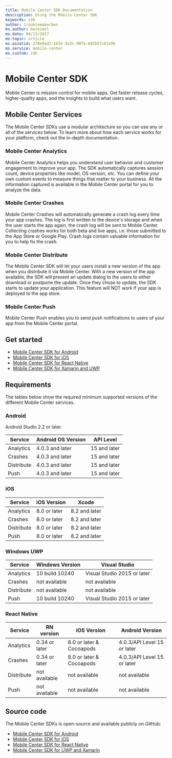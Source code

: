 ```yaml
---
title: Mobile Center SDK Documentation
description: Using the Mobile Center SDK
keywords: sdk
author: troublemakerben
ms.author: bereimol
ms.date: 04/13/2017
ms.topic: article
ms.assetid: 278e0ad2-1616-4a3c-907a-092b57c81e96
ms.service: mobile-center
ms.custom: sdk
---
```


# Mobile Center SDK

Mobile Center is mission control for mobile apps.
Get faster release cycles, higher-quality apps, and the insights to build what users want.

## Mobile Center Services

The Mobile Center SDKs use a modular architecture so you can use any or all of the services below. To learn more about how each service works for your platform, check out the in-depth documentation.

### Mobile Center Analytics

Mobile Center Analytics helps you understand user behavior and customer engagement to improve your app. The SDK automatically captures session count, device properties like model, OS version, etc. You can define your own custom events to measure things that matter to your business. All the information captured is available in the Mobile Center portal for you to analyze the data.

### Mobile Center Crashes

Mobile Center Crashes will automatically generate a crash log every time your app crashes. The log is first written to the device's storage and when the user starts the app again, the crash log will be sent to Mobile Center. Collecting crashes works for both beta and live apps, i.e. those submitted to the App Store or Google Play. Crash logs contain valuable information for you to help fix the crash.

### Mobile Center Distribute

The Mobile Center SDK will let your users install a new version of the app when you distribute it via Mobile Center. With a new version of the app available, the SDK will present an update dialog to the users to either download or postpone the update. Once they chose to update, the SDK starts to update your application. This feature will NOT work if your app is deployed to the app store.

### Mobile Center Push

Mobile Center Push enables you to send push notifications to users of your app from the Mobile Center portal.

## Get started

* [Mobile Center SDK for Android](getting-started/android.md)
* [Mobile Center SDK for iOS](getting-started/ios.md)
* [Mobile Center SDK for React Native](getting-started/react-native.md)
* [Mobile Center SDK for Xamarin and UWP](getting-started/xamarin.md)

## Requirements

The tables below show the required minimum supported versions of the different Mobile Center services.

### Android

Android Studio 2.2 or later.

 Service          | Android OS Version | API Level
 -----------------|-------------------|-----------
 Analytics        | 4.0.3 and later   | 15 and later
 Crashes          | 4.0.3 and later   | 15 and later
 Distribute       | 4.0.3 and later   | 15 and later
 Push             | 4.0.3 and later   | 15 and later


### iOS

 Service          | iOS Version     | Xcode
 -----------------|-----------------|-------
 Analytics        | 8.0 or later    | 8.2 and later
 Crashes          | 8.0 or later    | 8.2 and later
 Distribute       | 8.0 or later    | 8.2 and later
 Push             | 8.0 or later    | 8.2 and later


### Windows UWP

 Service          | Windows Version    | Visual Studio
 -----------------|--------------------|-------
 Analytics        | 10 build 10240     | Visual Studio 2015 or later
 Crashes          | not available      | not available
 Distribute       | not available      | not available
 Push             | 10 build 10240     | Visual Studio 2015 or later


### React Native

Service    |  RN version   | iOS Version              | Android Version
 ----------|---------------|--------------------------|-------
Analytics  | 0.34 or later | 8.0 or later & Cocoapods | 4.0.3/API Level 15 or later
Crashes    | 0.34 or later | 8.0 or later & Cocoapods | 4.0.3/API Level 15 or later
Distribute | not available | not available            | not available
Push       | not available | not available            | not available



## Source code

The Mobile Center SDKs is open-source and available publicly on GitHub:

* [Mobile Center SDK for Android](https://github.com/Microsoft/mobile-center-sdk-android/tree/master)
* [Mobile Center SDK for iOS](https://github.com/Microsoft/mobile-center-sdk-ios/tree/master)
* [Mobile Center SDK for React Native](https://github.com/Microsoft/MobileCenter-SDK-react-native)
* [Mobile Center SDK for UWP and Xamarin](https://github.com/Microsoft/mobile-center-sdk-xamarin/tree/master)

